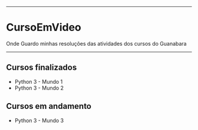 ----
# CursoEmVideo

Onde Guardo minhas resoluções das atividades dos cursos do Guanabara

----
## Cursos finalizados
- Python 3 - Mundo 1
- Python 3 - Mundo 2

## Cursos em andamento
- Python 3 - Mundo 3

